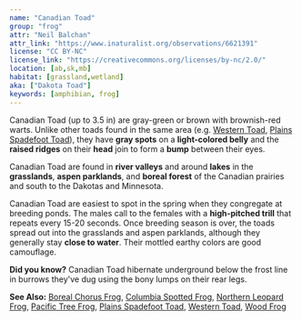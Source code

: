 ```yaml
---
name: "Canadian Toad"
group: "frog"
attr: "Neil Balchan"
attr_link: "https://www.inaturalist.org/observations/6621391"
license: "CC BY-NC"
license_link: "https://creativecommons.org/licenses/by-nc/2.0/"
location: [ab,sk,mb]
habitat: [grassland,wetland]
aka: ["Dakota Toad"]
keywords: [amphibian, frog]
---
```

Canadian Toad (up to 3.5 in) are gray-green or brown with brownish-red warts. Unlike other toads found in the same area (e.g. [Western Toad](/herps/westtoad/), [Plains Spadefoot Toad](/herps/plainspade/)), they have **gray spots** on a **light-colored belly** and the **raised ridges** on their **head** join to form a **bump** between their eyes.

Canadian Toad are found in **river valleys** and around **lakes** in the **grasslands**, **aspen parklands**, and **boreal forest** of the Canadian prairies and south to the Dakotas and Minnesota.

Canadian Toad are easiest to spot in the spring when they congregate at breeding ponds. The males call to the females with a **high-pitched trill** that repeats every 15-20 seconds. Once breeding season is over, the toads spread out into the grasslands and aspen parklands, although they generally stay **close to water**. Their mottled earthy colors are good camouflage.

**Did you know?** Canadian Toad hibernate underground below the frost line in burrows they've dug using the bony lumps on their rear legs.

<!-- generated, do not edit -->
**See Also:**
[Boreal Chorus Frog](/herps/borchor/),
[Columbia Spotted Frog](/herps/colsfrog/),
[Northern Leopard Frog](/herps/norlfrog/),
[Pacific Tree Frog](/herps/pactfrog/),
[Plains Spadefoot Toad](/herps/plainspade/),
[Western Toad](/herps/westtoad/),
[Wood Frog](/herps/woodfrog/)
